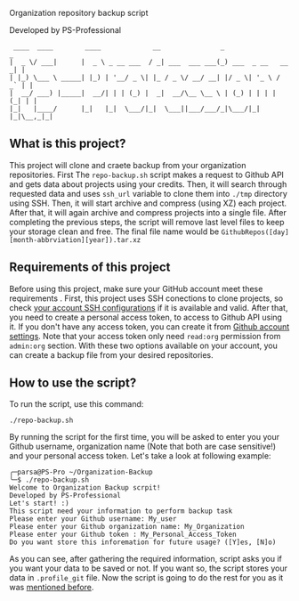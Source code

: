Organization repository backup script

Developed by PS-Professional

     ____  ____        ____             __               _                   _
    |  _ \/ ___|      |  _ \ _ __ ___  / _| ___  ___ ___(_) ___  _ __   __ _| |
    | |_) \___ \ _____| |_) | '__/ _ \| |_ / _ \/ __/ __| |/ _ \| '_ \ / _` | |
    |  __/ ___) |_____|  __/| | | (_) |  _|  __/\__ \__ \ | (_) | | | | (_| | |
    |_|   |____/      |_|   |_|  \___/|_|  \___||___/___/_|\___/|_| |_|\__,_|_|

## What is this project?

This project will clone and craete backup from your organization repositories. First The `repo-backup.sh` script makes a request to Github API and gets data about projects using your credits. Then, it will search through requested data and uses `ssh_url` variable to clone them into `./tmp` directory using SSH. Then, it will start archive and compress (using XZ) each project. After that, it will again archive and compress projects into a single file. After completing the previous steps, the script will remove last level files to keep your storage clean and free. The final file name would be `GithubRepos([day][month-abbrviation][year]).tar.xz`

## Requirements of this project

Before using this project, make sure your GitHub account meet these requirements . First, this project uses SSH conections to clone projects, so check [your account SSH configurations](https://github.com/settings/keys) if it is available and valid. After that, you need to create a personal access token, to access to Github API using it. If you don't have any access token, you can create it from [Github account settings](https://github.com/settings/tokens). Note that your access token only need `read:org` permission from `admin:org` section. With these two options available on your account, you can create a backup file from your desired repositories.

##  How to use the script?

To run the script, use this command:
```
./repo-backup.sh
```
By running the script for the first time, you will be asked to enter you your Github username, organization name (Note that both are case sensitive!) and your personal access token. Let's take a look at following example:
~~~
╭─parsa@PS-Pro ~/Organization-Backup
╰─$ ./repo-backup.sh
Welcome to Organization Backup scrpit!
Developed by PS-Professional
Let's start! :)
This script need your information to perform backup task
Please enter your Github username: My_user
Please enter your Github organization name: My_Organization
Please enter your Github token : My_Personal_Access_Token
Do you want store this inforemation for future usage? ([Y]es, [N]o)
~~~
As you can see, after gathering the required information, script asks you if you want your data to be saved or not. If you want so, the script stores your data in `.profile_git` file. Now the script is going to do the rest for you as it was [mentioned before](https://github.com/PS-Professional/Organization-Backup#what-is-this-project).